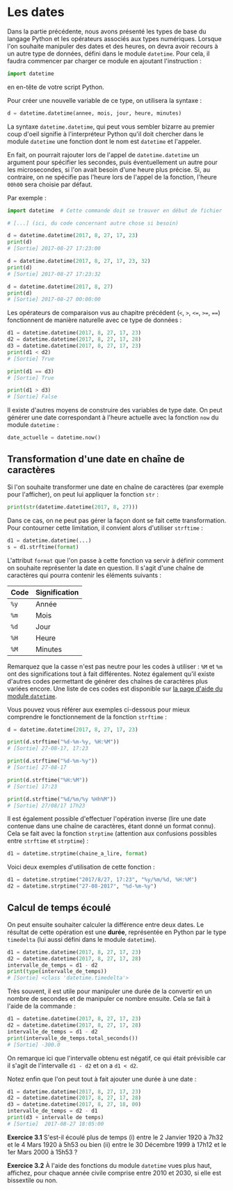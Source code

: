 # Les dates

Dans la partie précédente, nous avons présenté les types de base du langage Python et les opérateurs associés aux types numériques.
Lorsque l'on souhaite manipuler des dates et des heures, on devra avoir recours à un autre type de données, défini dans le module `datetime`.
Pour cela, il faudra commencer par charger ce module en ajoutant l'instruction :

```python
import datetime
```

en en-tête de votre script Python.

Pour créer une nouvelle variable de ce type, on utilisera la syntaxe :

```python
d = datetime.datetime(annee, mois, jour, heure, minutes)
```

La syntaxe `datetime.datetime`, qui peut vous sembler bizarre au premier coup d'oeil signifie à l'interpréteur Python qu'il doit chercher dans le module `datetime` une fonction dont le nom est `datetime` et l'appeler.

En fait, on pourrait rajouter lors de l'appel de `datetime.datetime` un argument pour spécifier les secondes, puis éventuellement un autre pour les microsecondes, si l'on avait besoin d'une heure plus précise.
Si, au contraire, on ne spécifie pas l'heure lors de l'appel de la fonction, l'heure `00h00` sera choisie par défaut.

Par exemple :

```python
import datetime  # Cette commande doit se trouver en début de fichier

# [...] (ici, du code concernant autre chose si besoin)

d = datetime.datetime(2017, 8, 27, 17, 23)
print(d)
# [Sortie] 2017-08-27 17:23:00

d = datetime.datetime(2017, 8, 27, 17, 23, 32)
print(d)
# [Sortie] 2017-08-27 17:23:32

d = datetime.datetime(2017, 8, 27)
print(d)
# [Sortie] 2017-08-27 00:00:00
```

Les opérateurs de comparaison vus au chapitre précédent (`<`, `>`, `<=`, `>=`, `==`) fonctionnent de manière naturelle avec ce type de données :

```python
d1 = datetime.datetime(2017, 8, 27, 17, 23)
d2 = datetime.datetime(2017, 8, 27, 17, 28)
d3 = datetime.datetime(2017, 8, 27, 17, 23)
print(d1 < d2)
# [Sortie] True

print(d1 == d3)
# [Sortie] True

print(d1 > d3)
# [Sortie] False
```

Il existe d'autres moyens de construire des variables de type date.
On peut générer une date correspondant à l'heure actuelle avec la fonction `now` du module `datetime` :

```python
date_actuelle = datetime.now()
```

## Transformation d'une date en chaîne de caractères

Si l'on souhaite transformer une date en chaîne de caractères (par exemple pour l'afficher), on peut lui appliquer la fonction `str` :

```python
print(str(datetime.datetime(2017, 8, 27)))
```

Dans ce cas, on ne peut pas gérer la façon dont se fait cette transformation.
Pour contourner cette limitation, il convient alors d'utiliser `strftime` :

```python
d1 = datetime.datetime(...)
s = d1.strftime(format)
```

L'attribut `format` que l'on passe à cette fonction va servir à définir comment on souhaite représenter la date en question.
Il s'agit d'une chaîne de caractères qui pourra contenir les éléments suivants :

| Code | Signification |
| --- | --- |
| `%y` | Année |
| `%m` | Mois |
| `%d` | Jour |
| `%H` | Heure |
| `%M` | Minutes |

Remarquez que la casse n'est pas neutre pour les codes à utiliser : `%M` et `%m` ont des significations tout à fait différentes.
Notez également qu'il existe d'autres codes permettant de générer des chaînes de caractères plus variées encore.
Une liste de ces codes est disponible sur [la page d'aide du module `datetime`](https://docs.python.org/3.5/library/datetime.html#strftime-and-strptime-behavior).

Vous pouvez vous référer aux exemples ci-dessous pour mieux comprendre le fonctionnement de la fonction `strftime` :

```python
d = datetime.datetime(2017, 8, 27, 17, 23)

print(d.strftime("%d-%m-%y, %H:%M"))
# [Sortie] 27-08-17, 17:23

print(d.strftime("%d-%m-%y"))
# [Sortie] 27-08-17

print(d.strftime("%H:%M"))
# [Sortie] 17:23

print(d.strftime("%d/%m/%y %Hh%M"))
# [Sortie] 27/08/17 17h23
```

Il est également possible d'effectuer l'opération inverse (lire une date contenue dans une chaîne de caractères, étant donné un format connu).
Cela se fait avec la fonction `strptime` (attention aux confusions possibles entre `strftime` et `strptime`) :

```python
d1 = datetime.strptime(chaine_a_lire, format)
```

Voici deux exemples d'utilisation de cette fonction :

```python
d1 = datetime.strptime("2017/8/27, 17:23", "%y/%m/%d, %H:%M")
d2 = datetime.strptime("27-08-2017", "%d-%m-%y")
```

## Calcul de temps écoulé

On peut ensuite souhaiter calculer la différence entre deux dates.
Le résultat de cette opération est une **durée**, représentée en Python par le type `timedelta` (lui aussi défini dans le module `datetime`).

```python
d1 = datetime.datetime(2017, 8, 27, 17, 23)
d2 = datetime.datetime(2017, 8, 27, 17, 28)
intervalle_de_temps = d1 - d2
print(type(intervalle_de_temps))
# [Sortie] <class 'datetime.timedelta'>
```

Très souvent, il est utile pour manipuler une durée de la convertir en un nombre de secondes et de manipuler ce nombre ensuite.
Cela se fait à l'aide de la commande :

```python
d1 = datetime.datetime(2017, 8, 27, 17, 23)
d2 = datetime.datetime(2017, 8, 27, 17, 28)
intervalle_de_temps = d1 - d2
print(intervalle_de_temps.total_seconds())
# [Sortie] -300.0
```

On remarque ici que l'intervalle obtenu est négatif, ce qui était prévisible car il s'agit de l'intervalle `d1 - d2` et on a `d1 < d2`.

Notez enfin que l'on peut tout à fait ajouter une durée à une date :

```python
d1 = datetime.datetime(2017, 8, 27, 17, 23)
d2 = datetime.datetime(2017, 8, 27, 17, 28)
d3 = datetime.datetime(2017, 8, 27, 18, 00)
intervalle_de_temps = d2 - d1
print(d3 + intervalle de temps)
# [Sortie]  2017-08-27 18:05:00
```

**Exercice 3.1** S'est-il écoulé plus de temps (i) entre le 2 Janvier 1920 à 7h32 et le 4 Mars 1920 à 5h53 ou bien (ii) entre le 30 Décembre 1999 à 17h12 et le 1er Mars 2000 à 15h53 ?

**Exercice 3.2** À l'aide des fonctions du module `datetime` vues plus haut, affichez, pour chaque année civile comprise entre 2010 et 2030, si elle est bissextile ou non.
